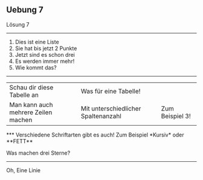
## Uebung  7
Lösung 7
***
1. Dies ist eine Liste
2. Sie hat bis jetzt 2 Punkte
3. Jetzt sind es schon drei
4. Es werden immer mehr!
5. Wie kommt das?

***
<table>
<tr>
<td> Schau dir diese Tabelle an </td>
<td> Was für eine Tabelle! </td>
</tr>
<tr>
<td> Man kann auch mehrere Zeilen machen </td>
<td> Mit unterschiedlicher Spaltenanzahl </td>
<td> Zum Beispiel 3! </td>
</tr>
</table>
***
Verschiedene Schriftarten gibt es auch!
Zum Beispiel *Kursiv* oder **FETT**

Was machen drei Sterne?
***
Oh, Eine Linie

